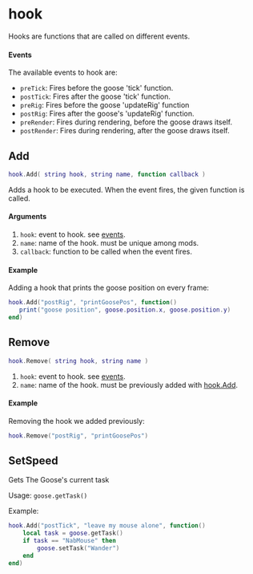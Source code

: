 # hook

Hooks are functions that are called on different events.

#### Events

The available events to hook are:

* `preTick`: Fires before the goose 'tick' function.
* `postTick`: Fires after the goose 'tick' function.
* `preRig`: Fires before the goose 'updateRig' function
* `postRig`: Fires after the goose's 'updateRig' function.
* `preRender`: Fires during rendering, before the goose draws itself.
* `postRender`: Fires during rendering, after the goose draws itself.

## Add

```lua
hook.Add( string hook, string name, function callback )
```

Adds a hook to be executed. When the event fires, the given function is called.

#### Arguments

1. `hook`: event to hook. see [events](hook.md#events).
2. `name`: name of the hook. must be unique among mods.
3. `callback`: function to be called when the event fires.

#### Example

Adding a hook that prints the goose position on every frame:

```lua
hook.Add("postRig", "printGoosePos", function()
   print("goose position", goose.position.x, goose.position.y)
end)
```

## Remove

```lua
hook.Remove( string hook, string name )
```

1. `hook`: event to hook. see [events](hook.md#events).
2. `name`: name of the hook. must be previously added with [hook.Add](hook.md#add).

#### Example

Removing the hook we added previously:

```lua
hook.Remove("postRig", "printGoosePos")
```

## SetSpeed
Gets The Goose's current task

Usage: ```goose.getTask()```

Example:
```lua
hook.Add("postTick", "leave my mouse alone", function()
    local task = goose.getTask()
    if task == "NabMouse" then
        goose.setTask("Wander")
    end
end)
```
